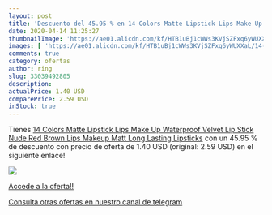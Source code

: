 ```yaml
---
layout: post
title: 'Descuento del 45.95 % en 14 Colors Matte Lipstick Lips Make Up Wa'
date: 2020-04-14 11:25:27
thumbnailImage: 'https://ae01.alicdn.com/kf/HTB1uBj1cWWs3KVjSZFxq6yWUXXaL/14-Colors-Matte-Lipstick-Lips-Make-Up-Waterproof-Velvet-Lip-Stick-Nude-Red-Brown-Lips-Makeup.jpg_350x350._SL200_.jpg'
images: [ 'https://ae01.alicdn.com/kf/HTB1uBj1cWWs3KVjSZFxq6yWUXXaL/14-Colors-Matte-Lipstick-Lips-Make-Up-Waterproof-Velvet-Lip-Stick-Nude-Red-Brown-Lips-Makeup.jpg_350x350._SL200_.jpg' ]
comments: true
category: ofertas
author: ring
slug: 33039492805
description:
actualPrice: 1.40 USD
comparePrice: 2.59 USD
inStock: true
---
```


Tienes [14 Colors Matte Lipstick Lips Make Up Waterproof Velvet Lip Stick Nude Red Brown Lips Makeup Matt Long Lasting Lipsticks](https://www.amazon.com/dp/33039492805/?tag=redken08-20) con un 45.95 % de descuento con precio de oferta de 1.40 USD (original: 2.59 USD) en el siguiente enlace!

[![](https://ae01.alicdn.com/kf/HTB1uBj1cWWs3KVjSZFxq6yWUXXaL/14-Colors-Matte-Lipstick-Lips-Make-Up-Waterproof-Velvet-Lip-Stick-Nude-Red-Brown-Lips-Makeup.jpg_350x350._SL200_.jpg)](https://www.amazon.com/dp/33039492805/?tag=redken08-20)

[Accede a la oferta!!](https://www.amazon.com/dp/33039492805/?tag=redken08-20)

[Consulta otras ofertas en nuestro canal de telegram](https://t.me/s/ofertas25)
